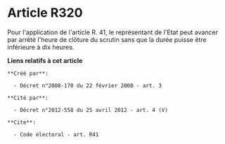 # Article R320

Pour l'application de l'article R. 41, le représentant de l'Etat peut avancer par arrêté l'heure de clôture du scrutin sans
que la durée puisse être inférieure à dix heures.

**Liens relatifs à cet article**

	**Créé par**:

	  - Décret n°2008-170 du 22 février 2008 - art. 3

	**Cité par**:

	  - Décret n°2012-558 du 25 avril 2012 - art. 4 (V)

	**Cite**:

	  - Code électoral - art. R41
